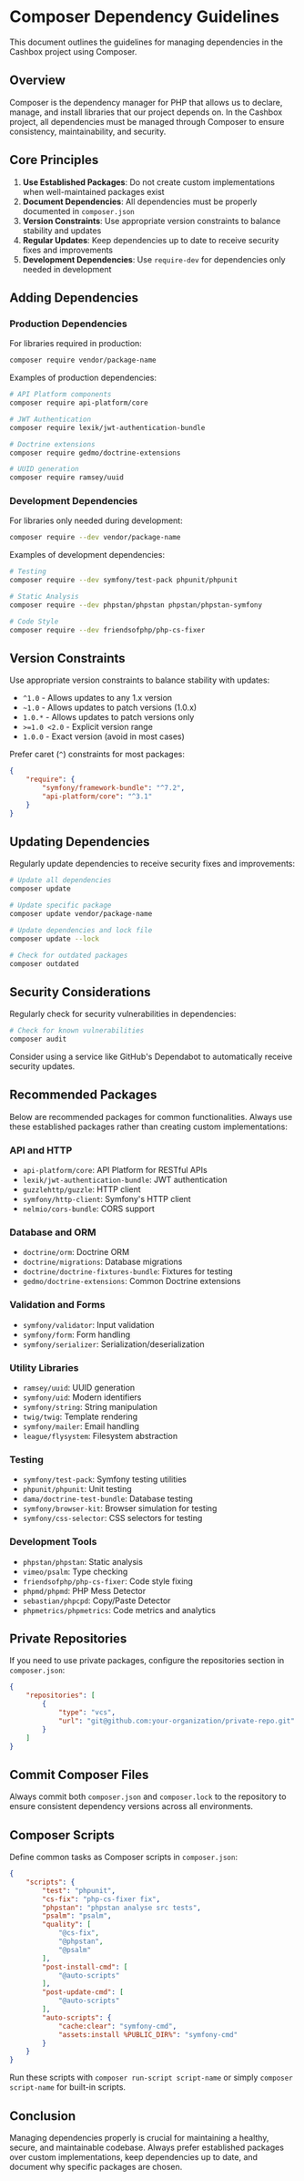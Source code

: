 # Composer Dependency Guidelines

This document outlines the guidelines for managing dependencies in the Cashbox project using Composer.

## Overview

Composer is the dependency manager for PHP that allows us to declare, manage, and install libraries that our project depends on. In the Cashbox project, all dependencies must be managed through Composer to ensure consistency, maintainability, and security.

## Core Principles

1. **Use Established Packages**: Do not create custom implementations when well-maintained packages exist
2. **Document Dependencies**: All dependencies must be properly documented in `composer.json`
3. **Version Constraints**: Use appropriate version constraints to balance stability and updates
4. **Regular Updates**: Keep dependencies up to date to receive security fixes and improvements
5. **Development Dependencies**: Use `require-dev` for dependencies only needed in development

## Adding Dependencies

### Production Dependencies

For libraries required in production:

```bash
composer require vendor/package-name
```

Examples of production dependencies:

```bash
# API Platform components
composer require api-platform/core

# JWT Authentication
composer require lexik/jwt-authentication-bundle

# Doctrine extensions
composer require gedmo/doctrine-extensions

# UUID generation
composer require ramsey/uuid
```

### Development Dependencies

For libraries only needed during development:

```bash
composer require --dev vendor/package-name
```

Examples of development dependencies:

```bash
# Testing
composer require --dev symfony/test-pack phpunit/phpunit

# Static Analysis
composer require --dev phpstan/phpstan phpstan/phpstan-symfony

# Code Style
composer require --dev friendsofphp/php-cs-fixer
```

## Version Constraints

Use appropriate version constraints to balance stability with updates:

- `^1.0` - Allows updates to any 1.x version
- `~1.0` - Allows updates to patch versions (1.0.x)
- `1.0.*` - Allows updates to patch versions only
- `>=1.0 <2.0` - Explicit version range
- `1.0.0` - Exact version (avoid in most cases)

Prefer caret (`^`) constraints for most packages:

```json
{
    "require": {
        "symfony/framework-bundle": "^7.2",
        "api-platform/core": "^3.1"
    }
}
```

## Updating Dependencies

Regularly update dependencies to receive security fixes and improvements:

```bash
# Update all dependencies
composer update

# Update specific package
composer update vendor/package-name

# Update dependencies and lock file
composer update --lock

# Check for outdated packages
composer outdated
```

## Security Considerations

Regularly check for security vulnerabilities in dependencies:

```bash
# Check for known vulnerabilities
composer audit
```

Consider using a service like GitHub's Dependabot to automatically receive security updates.

## Recommended Packages

Below are recommended packages for common functionalities. Always use these established packages rather than creating custom implementations:

### API and HTTP
- `api-platform/core`: API Platform for RESTful APIs
- `lexik/jwt-authentication-bundle`: JWT authentication
- `guzzlehttp/guzzle`: HTTP client
- `symfony/http-client`: Symfony's HTTP client
- `nelmio/cors-bundle`: CORS support

### Database and ORM
- `doctrine/orm`: Doctrine ORM
- `doctrine/migrations`: Database migrations
- `doctrine/doctrine-fixtures-bundle`: Fixtures for testing
- `gedmo/doctrine-extensions`: Common Doctrine extensions

### Validation and Forms
- `symfony/validator`: Input validation
- `symfony/form`: Form handling
- `symfony/serializer`: Serialization/deserialization

### Utility Libraries
- `ramsey/uuid`: UUID generation
- `symfony/uid`: Modern identifiers
- `symfony/string`: String manipulation
- `twig/twig`: Template rendering
- `symfony/mailer`: Email handling
- `league/flysystem`: Filesystem abstraction

### Testing
- `symfony/test-pack`: Symfony testing utilities
- `phpunit/phpunit`: Unit testing
- `dama/doctrine-test-bundle`: Database testing
- `symfony/browser-kit`: Browser simulation for testing
- `symfony/css-selector`: CSS selectors for testing

### Development Tools
- `phpstan/phpstan`: Static analysis
- `vimeo/psalm`: Type checking
- `friendsofphp/php-cs-fixer`: Code style fixing
- `phpmd/phpmd`: PHP Mess Detector
- `sebastian/phpcpd`: Copy/Paste Detector
- `phpmetrics/phpmetrics`: Code metrics and analytics

## Private Repositories

If you need to use private packages, configure the repositories section in `composer.json`:

```json
{
    "repositories": [
        {
            "type": "vcs",
            "url": "git@github.com:your-organization/private-repo.git"
        }
    ]
}
```

## Commit Composer Files

Always commit both `composer.json` and `composer.lock` to the repository to ensure consistent dependency versions across all environments.

## Composer Scripts

Define common tasks as Composer scripts in `composer.json`:

```json
{
    "scripts": {
        "test": "phpunit",
        "cs-fix": "php-cs-fixer fix",
        "phpstan": "phpstan analyse src tests",
        "psalm": "psalm",
        "quality": [
            "@cs-fix",
            "@phpstan",
            "@psalm"
        ],
        "post-install-cmd": [
            "@auto-scripts"
        ],
        "post-update-cmd": [
            "@auto-scripts"
        ],
        "auto-scripts": {
            "cache:clear": "symfony-cmd",
            "assets:install %PUBLIC_DIR%": "symfony-cmd"
        }
    }
}
```

Run these scripts with `composer run-script script-name` or simply `composer script-name` for built-in scripts.

## Conclusion

Managing dependencies properly is crucial for maintaining a healthy, secure, and maintainable codebase. Always prefer established packages over custom implementations, keep dependencies up to date, and document why specific packages are chosen.